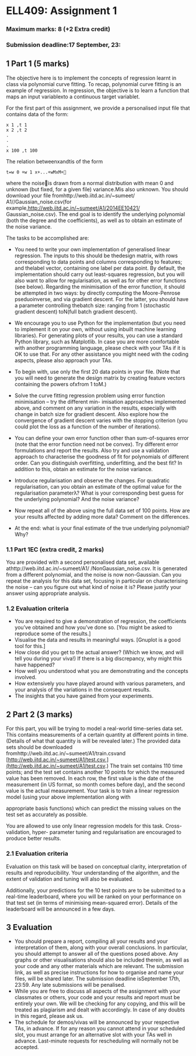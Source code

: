 # ELL409: Assignment 1

### Maximum marks: 8 (+2 Extra credit)

### Submission deadline:17 September, 23:

## 1 Part 1 (5 marks)

The objective here is to implement the concepts of regression learnt in class via polynomial curve fitting.
To recap, polynomial curve fitting is an example of regression. In regression, the objective is to learn a
function that maps an input variablexto a continuous target variablet.

For the first part of this assignment, we provide a personalised input file that contains data of the form:

```
x 1 ,t 1
x 2 ,t 2
.
.
.
x 100 ,t 100
```
The relation betweenxandtis of the form

```
t=w 0 +w 1 x+...+wMxM+
```
where the noiseis drawn from a normal distribution with mean 0 and unknown (but fixed, for a given
file) variance.Mis also unknown. You should download your file fromhttp://web.iitd.ac.in/~sumeet/
A1/<EntryID>/Gaussian_noise.csv(for example,http://web.iitd.ac.in/~sumeet/A1/2014EE10421/
Gaussian_noise.csv). The end goal is to identify the underlying polynomial (both the degree and the
coefficients), as well as to obtain an estimate of the noise variance.

The tasks to be accomplished are:

- You need to write your own implementation of generalised linear regression. The inputs to this should
    be thedesign matrix, with rows corresponding to data points and columns corresponding to features;
    and thelabel vector, containing one label per data point. By default, the implementation should carry
    out least-squares regression, but you will also want to allow for regularisation, as well as for other
    error functions (see below). Regarding the minimisation of the error function, it should be attempted
    in two ways: by directly computing the Moore-Penrose pseduoinverse, and via gradient descent. For
    the latter, you should have a parameter controlling thebatch size: ranging from 1 (stochastic gradient
    descent) toN(full batch gradient descent).
- We encourage you to use Python for the implementation (but you need to implement it on your
    own, without using inbuilt machine learning libraries). For generating plots of your results, you can
    use a standard Python library, such as Matplotlib. In case you are more comfortable with another
    programming language, please check with your TAs if it is OK to use that. For any other assistance
    you might need with the coding aspects, please also approach your TAs.



- To begin with, use only the first 20 data points in your file. (Note that you will need to generate the
    design matrix by creating feature vectors containing the powers ofxfrom 1 toM.)
- Solve the curve fitting regression problem using error function minimisation – try the different min-
    imisation approaches implemented above, and comment on any variation in the results, especially
    with change in batch size for gradient descent. Also explore how the convergence of gradient descent
    varies with the stopping criterion (you could plot the loss as a function of the number of iterations).
- You can define your own error function other than sum-of-squares error (note that the error function
    need not be convex). Try different error formulations and report the results. Also try and use a
    validation approach to characterise the goodness of fit for polynomials of different order. Can you
    distinguish overfitting, underfitting, and the best fit? In addition to this, obtain an estimate for the
    noise variance.
- Introduce regularisation and observe the changes. For quadratic regularisation, can you obtain an
    estimate of the optimal value for the regularisation parameterλ? What is your corresponding best
    guess for the underlying polynomial? And the noise variance?
- Now repeat all of the above using the full data set of 100 points. How are your results affected by
    adding more data? Comment on the differences.
- At the end: what is your final estimate of the true underlying polynomial? Why?

### 1.1 Part 1EC (extra credit, 2 marks)

You are provided with a second personalised data set, available athttp://web.iitd.ac.in/~sumeet/A1/
<EntryID>/NonGaussian_noise.csv. It is generated from a different polynomial, and the noise is now
non-Gaussian. Can you repeat the analysis for this data set, focusing in particular on characterising the
noise – can you figure out what kind of noise it is? Please justify your answer using appropriate analysis.

### 1.2 Evaluation criteria

- You are required to give a demonstration of regression, the coefficients you’ve obtained and how
    you’ve done so. [You might be asked to reproduce some of the results.]
- Visualise the data and results in meaningful ways. [Gnuplot is a good tool for this.]
- How close did you get to the actual answer? (Which we know, and will tell you during your viva!) If
    there is a big discrepancy, why might this have happened?
- How well you understood what you are demonstrating and the concepts involved.
- How extensively you have played around with various parameters, and your analysis of the variations
    in the consequent results.
- The insights that you have gained from your experiments.

## 2 Part 2 (3 marks)

For this part, you will be trying to model a real-world time-series data set. This contains measurements
of a certain quantity at different points in time. (Details of what that quantity is will be revealed later.)
The provided data sets should be downloaded fromhttp://web.iitd.ac.in/~sumeet/A1/train.csvand
[http://web.iitd.ac.in/~sumeet/A1/test.csv.](http://web.iitd.ac.in/~sumeet/A1/test.csv.) The train set contains 110 time points; and the test set
contains another 10 points for which the measured value has been removed. In each row, the first value is
the date of the measurement (in US format, so month comes before day), and the second value is the actual
measurement. Your task is to train a linear regression model (using your above implementation along with


appropriate basis functions) which can predict the missing values on the test set as accurately as possible.

You are allowed to use only linear regression models for this task. Cross-validation, hyper-
parameter tuning and regularisation are encouraged to produce better results.

### 2.1 Evaluation criteria

Evaluation on this task will be based on conceptual clarity, interpretation of results and reproducibility.
Your understanding of the algorithm, and the extent of validation and tuning will also be evaluated.

Additionally, your predictions for the 10 test points are to be submitted to a real-time leaderboard, where
you will be ranked on your performance on that test set (in terms of minimising mean-squared error).
Details of the leaderboard will be announced in a few days.

## 3 Evaluation

- You should prepare a report, compiling all your results and your interpretation of them, along with
    your overall conclusions. In particular, you should attempt to answer all of the questions posed above.
    Any graphs or other visualisations should also be included therein, as well as your code and any other
    materials which are relevant. The submission link, as well as precise instructions for how to organise
    and name your files, will be shared later. The submission deadline isSeptember 17th, 23:59. Any
    late submissions will be penalised.
- While you are free to discuss all aspects of the assignment with your classmates or others, your code
    and your results and report must be entirely your own. We will be checking for any copying, and this
    will be treated as plagiarism and dealt with accordingly. In case of any doubts in this regard, please
    ask us.
- The schedule for demos/vivas will be announced by your respective TAs, in advance. If for any reason
    you cannot attend in your scheduled slot, you must arrange for an alternative slot with your TAs well
    in advance. Last-minute requests for rescheduling will normally not be accepted.


